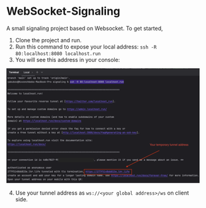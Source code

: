 # WebSocket-Signaling

A small signaling project based on Websocket. To get started,

1. Clone the project and run.
2. Run this command to expose your local address: `ssh -R 80:localhost:8080 localhost.run`
3. You will see this address in your console:

![Image Placeholder](https://github.com/YKuvonchbek/WebSocket-Signaling/blob/main/image_1681813918.png)

4. Use your tunnel address as `ws://<your global address>/ws` on client side.
